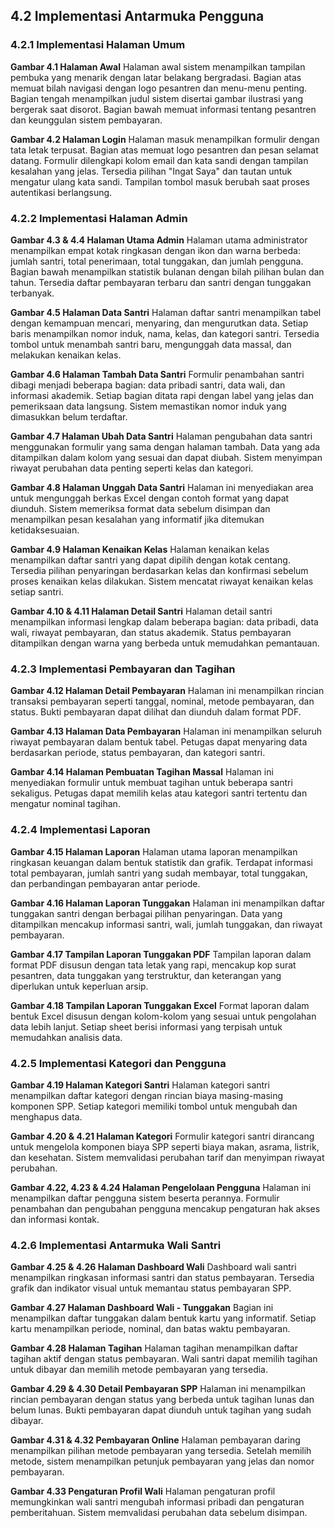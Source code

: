 ## 4.2 Implementasi Antarmuka Pengguna

### 4.2.1 Implementasi Halaman Umum

**Gambar 4.1 Halaman Awal**
Halaman awal sistem menampilkan tampilan pembuka yang menarik dengan latar belakang bergradasi. Bagian atas memuat bilah navigasi dengan logo pesantren dan menu-menu penting. Bagian tengah menampilkan judul sistem disertai gambar ilustrasi yang bergerak saat disorot. Bagian bawah memuat informasi tentang pesantren dan keunggulan sistem pembayaran.

**Gambar 4.2 Halaman Login**
Halaman masuk menampilkan formulir dengan tata letak terpusat. Bagian atas memuat logo pesantren dan pesan selamat datang. Formulir dilengkapi kolom email dan kata sandi dengan tampilan kesalahan yang jelas. Tersedia pilihan "Ingat Saya" dan tautan untuk mengatur ulang kata sandi. Tampilan tombol masuk berubah saat proses autentikasi berlangsung.

### 4.2.2 Implementasi Halaman Admin

**Gambar 4.3 & 4.4 Halaman Utama Admin**
Halaman utama administrator menampilkan empat kotak ringkasan dengan ikon dan warna berbeda: jumlah santri, total penerimaan, total tunggakan, dan jumlah pengguna. Bagian bawah menampilkan statistik bulanan dengan bilah pilihan bulan dan tahun. Tersedia daftar pembayaran terbaru dan santri dengan tunggakan terbanyak.

**Gambar 4.5 Halaman Data Santri**
Halaman daftar santri menampilkan tabel dengan kemampuan mencari, menyaring, dan mengurutkan data. Setiap baris menampilkan nomor induk, nama, kelas, dan kategori santri. Tersedia tombol untuk menambah santri baru, mengunggah data massal, dan melakukan kenaikan kelas.

**Gambar 4.6 Halaman Tambah Data Santri**
Formulir penambahan santri dibagi menjadi beberapa bagian: data pribadi santri, data wali, dan informasi akademik. Setiap bagian ditata rapi dengan label yang jelas dan pemeriksaan data langsung. Sistem memastikan nomor induk yang dimasukkan belum terdaftar.

**Gambar 4.7 Halaman Ubah Data Santri**
Halaman pengubahan data santri menggunakan formulir yang sama dengan halaman tambah. Data yang ada ditampilkan dalam kolom yang sesuai dan dapat diubah. Sistem menyimpan riwayat perubahan data penting seperti kelas dan kategori.

**Gambar 4.8 Halaman Unggah Data Santri**
Halaman ini menyediakan area untuk mengunggah berkas Excel dengan contoh format yang dapat diunduh. Sistem memeriksa format data sebelum disimpan dan menampilkan pesan kesalahan yang informatif jika ditemukan ketidaksesuaian.

**Gambar 4.9 Halaman Kenaikan Kelas**
Halaman kenaikan kelas menampilkan daftar santri yang dapat dipilih dengan kotak centang. Tersedia pilihan penyaringan berdasarkan kelas dan konfirmasi sebelum proses kenaikan kelas dilakukan. Sistem mencatat riwayat kenaikan kelas setiap santri.

**Gambar 4.10 & 4.11 Halaman Detail Santri**
Halaman detail santri menampilkan informasi lengkap dalam beberapa bagian: data pribadi, data wali, riwayat pembayaran, dan status akademik. Status pembayaran ditampilkan dengan warna yang berbeda untuk memudahkan pemantauan.

### 4.2.3 Implementasi Pembayaran dan Tagihan

**Gambar 4.12 Halaman Detail Pembayaran**
Halaman ini menampilkan rincian transaksi pembayaran seperti tanggal, nominal, metode pembayaran, dan status. Bukti pembayaran dapat dilihat dan diunduh dalam format PDF.

**Gambar 4.13 Halaman Data Pembayaran**
Halaman ini menampilkan seluruh riwayat pembayaran dalam bentuk tabel. Petugas dapat menyaring data berdasarkan periode, status pembayaran, dan kategori santri.

**Gambar 4.14 Halaman Pembuatan Tagihan Massal**
Halaman ini menyediakan formulir untuk membuat tagihan untuk beberapa santri sekaligus. Petugas dapat memilih kelas atau kategori santri tertentu dan mengatur nominal tagihan.

### 4.2.4 Implementasi Laporan

**Gambar 4.15 Halaman Laporan**
Halaman utama laporan menampilkan ringkasan keuangan dalam bentuk statistik dan grafik. Terdapat informasi total pembayaran, jumlah santri yang sudah membayar, total tunggakan, dan perbandingan pembayaran antar periode.

**Gambar 4.16 Halaman Laporan Tunggakan**
Halaman ini menampilkan daftar tunggakan santri dengan berbagai pilihan penyaringan. Data yang ditampilkan mencakup informasi santri, wali, jumlah tunggakan, dan riwayat pembayaran.

**Gambar 4.17 Tampilan Laporan Tunggakan PDF**
Tampilan laporan dalam format PDF disusun dengan tata letak yang rapi, mencakup kop surat pesantren, data tunggakan yang terstruktur, dan keterangan yang diperlukan untuk keperluan arsip.

**Gambar 4.18 Tampilan Laporan Tunggakan Excel**
Format laporan dalam bentuk Excel disusun dengan kolom-kolom yang sesuai untuk pengolahan data lebih lanjut. Setiap sheet berisi informasi yang terpisah untuk memudahkan analisis data.

### 4.2.5 Implementasi Kategori dan Pengguna

**Gambar 4.19 Halaman Kategori Santri**
Halaman kategori santri menampilkan daftar kategori dengan rincian biaya masing-masing komponen SPP. Setiap kategori memiliki tombol untuk mengubah dan menghapus data.

**Gambar 4.20 & 4.21 Halaman Kategori**
Formulir kategori santri dirancang untuk mengelola komponen biaya SPP seperti biaya makan, asrama, listrik, dan kesehatan. Sistem memvalidasi perubahan tarif dan menyimpan riwayat perubahan.

**Gambar 4.22, 4.23 & 4.24 Halaman Pengelolaan Pengguna**
Halaman ini menampilkan daftar pengguna sistem beserta perannya. Formulir penambahan dan pengubahan pengguna mencakup pengaturan hak akses dan informasi kontak.

### 4.2.6 Implementasi Antarmuka Wali Santri

**Gambar 4.25 & 4.26 Halaman Dashboard Wali**
Dashboard wali santri menampilkan ringkasan informasi santri dan status pembayaran. Tersedia grafik dan indikator visual untuk memantau status pembayaran SPP.

**Gambar 4.27 Halaman Dashboard Wali - Tunggakan**
Bagian ini menampilkan daftar tunggakan dalam bentuk kartu yang informatif. Setiap kartu menampilkan periode, nominal, dan batas waktu pembayaran.

**Gambar 4.28 Halaman Tagihan**
Halaman tagihan menampilkan daftar tagihan aktif dengan status pembayaran. Wali santri dapat memilih tagihan untuk dibayar dan memilih metode pembayaran yang tersedia.

**Gambar 4.29 & 4.30 Detail Pembayaran SPP**
Halaman ini menampilkan rincian pembayaran dengan status yang berbeda untuk tagihan lunas dan belum lunas. Bukti pembayaran dapat diunduh untuk tagihan yang sudah dibayar.

**Gambar 4.31 & 4.32 Pembayaran Online**
Halaman pembayaran daring menampilkan pilihan metode pembayaran yang tersedia. Setelah memilih metode, sistem menampilkan petunjuk pembayaran yang jelas dan nomor pembayaran.

**Gambar 4.33 Pengaturan Profil Wali**
Halaman pengaturan profil memungkinkan wali santri mengubah informasi pribadi dan pengaturan pemberitahuan. Sistem memvalidasi perubahan data sebelum disimpan.
